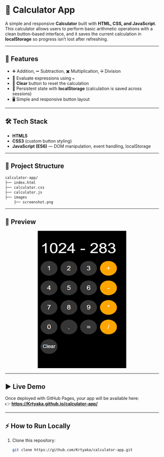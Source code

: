# 🧮 Calculator App

A simple and responsive **Calculator** built with **HTML, CSS, and JavaScript**.  
This calculator allows users to perform basic arithmetic operations with a clean button-based interface, and it saves the current calculation in **localStorage** so progress isn’t lost after refreshing.

---

## 🚀 Features
- ➕ Addition, ➖ Subtraction, ✖️ Multiplication, ➗ Division
- 🟰 Evaluate expressions using `=`
- 🧹 **Clear** button to reset the calculation
- 💾 Persistent state with **localStorage** (calculation is saved across sessions)
- 🖥️ Simple and responsive button layout

---

## 🛠️ Tech Stack
- **HTML5**  
- **CSS3** (custom button styling)  
- **JavaScript (ES6)** — DOM manipulation, event handling, localStorage

---

## 📂 Project Structure
```
calculator-app/
├── index.html
├── calculator.css
├── calculator.js
├── images
    ├── screenshot.png
```
---

## 📸 Preview
<p align="center">
  <img src="images/screenshot.png" alt="Calculator Screenshot" height="450" width="290"/>
</p>

---

## ▶️ Live Demo
Once deployed with GitHub Pages, your app will be available here:  
👉 **https://Krtyaka.github.io/calculator-app/**

---

## ⚡ How to Run Locally
1. Clone this repository:
   ```bash
   git clone https://github.com/Krtyaka/calculator-app.git
